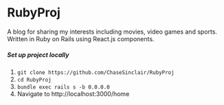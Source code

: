 # RubyProj

A blog for sharing my interests including movies, video games and sports. Written in Ruby on Rails using React.js components.

##### Set up project locally
1. `git clone https://github.com/ChaseSinclair/RubyProj`
1. `cd RubyProj`
1. `bundle exec rails s -b 0.0.0.0`
1. Navigate to http://localhost:3000/home
